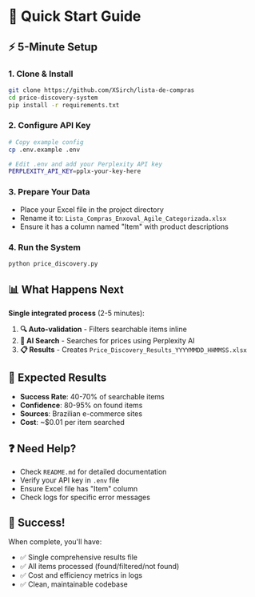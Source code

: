 # 🚀 Quick Start Guide

## ⚡ 5-Minute Setup

### 1. **Clone & Install**

```bash
git clone https://github.com/XSirch/lista-de-compras
cd price-discovery-system
pip install -r requirements.txt
```

### 2. **Configure API Key**

```bash
# Copy example config
cp .env.example .env

# Edit .env and add your Perplexity API key
PERPLEXITY_API_KEY=pplx-your-key-here
```

### 3. **Prepare Your Data**

- Place your Excel file in the project directory
- Rename it to: `Lista_Compras_Enxoval_Agile_Categorizada.xlsx`
- Ensure it has a column named "Item" with product descriptions

### 4. **Run the System**

```bash
python price_discovery.py
```

## 📊 What Happens Next

**Single integrated process** (2-5 minutes):

1. **🔍 Auto-validation** - Filters searchable items inline
2. **🤖 AI Search** - Searches for prices using Perplexity AI
3. **📋 Results** - Creates `Price_Discovery_Results_YYYYMMDD_HHMMSS.xlsx`

## 🎯 Expected Results

- **Success Rate**: 40-70% of searchable items
- **Confidence**: 80-95% on found items
- **Sources**: Brazilian e-commerce sites
- **Cost**: ~$0.01 per item searched

## ❓ Need Help?

- Check `README.md` for detailed documentation
- Verify your API key in `.env` file
- Ensure Excel file has "Item" column
- Check logs for specific error messages

## 🎉 Success!

When complete, you'll have:

- ✅ Single comprehensive results file
- ✅ All items processed (found/filtered/not found)
- ✅ Cost and efficiency metrics in logs
- ✅ Clean, maintainable codebase
